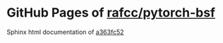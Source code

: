 GitHub Pages of [rafcc/pytorch-bsf](https://github.com/rafcc/pytorch-bsf.git)
===
Sphinx html documentation of [a363fc52](https://github.com/rafcc/pytorch-bsf/tree/a363fc52f1a7b523b91c60b0a94245509134d842)
